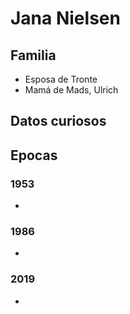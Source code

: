 # Jana Nielsen

## Familia

* Esposa de Tronte
* Mamá de Mads, Ulrich

## Datos curiosos

## Epocas

### 1953

* 

### 1986

* 

### 2019

* 
